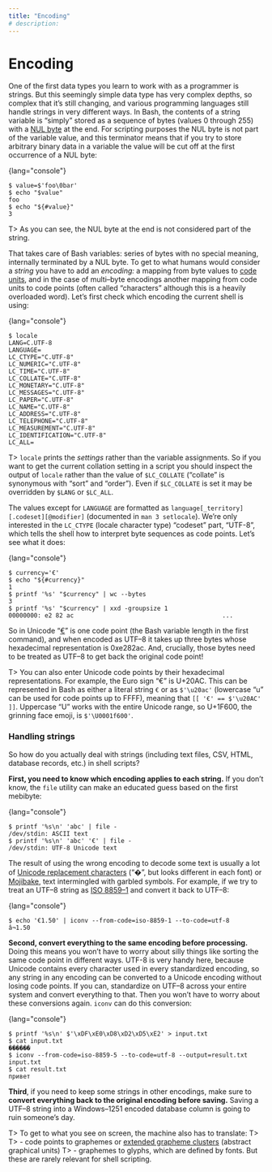 ```yaml
---
title: "Encoding"
# description:
---
```


# Encoding


One of the first data types you learn to work with as a programmer is strings. But this seemingly simple data type has very complex depths, so complex that it’s still changing, and various programming languages still handle strings in very different ways. In Bash, the contents of a string variable is “simply” stored as a sequence of bytes (values 0 through 255) with a [NUL byte](#nul) at the end. For scripting purposes the NUL byte is not part of the variable value, and this terminator means that if you try to store arbitrary binary data in a variable the value will be cut off at the first occurrence of a NUL byte:

{lang="console"}
```
$ value=$'foo\0bar'
$ echo "$value"
foo
$ echo "${#value}"
3
```

T> As you can see, the NUL byte at the end is not considered part of the string.

That takes care of Bash variables: series of bytes with no special meaning, internally terminated by a NUL byte. To get to what humans would consider a *string* you have to add an *encoding:* a mapping from byte values to [code units](https://stackoverflow.com/a/27331885/96588), and in the case of multi–byte encodings another mapping from code units to code points (often called “characters” although this is a heavily overloaded word). Let’s first check which encoding the current shell is using:

{lang="console"}
```
$ locale
LANG=C.UTF-8
LANGUAGE=
LC_CTYPE="C.UTF-8"
LC_NUMERIC="C.UTF-8"
LC_TIME="C.UTF-8"
LC_COLLATE="C.UTF-8"
LC_MONETARY="C.UTF-8"
LC_MESSAGES="C.UTF-8"
LC_PAPER="C.UTF-8"
LC_NAME="C.UTF-8"
LC_ADDRESS="C.UTF-8"
LC_TELEPHONE="C.UTF-8"
LC_MEASUREMENT="C.UTF-8"
LC_IDENTIFICATION="C.UTF-8"
LC_ALL=
```

T> `locale` prints the *settings* rather than the variable assignments. So if you want to get the current collation setting in a script you should inspect the output of `locale` rather than the value of `$LC_COLLATE` (“collate” is synonymous with “sort” and “order”). Even if `$LC_COLLATE` is set it may be overridden by `$LANG` or `$LC_ALL`.

The values except for `LANGUAGE` are formatted as `language[_territory][.codeset][@modifier]` (documented in `man 3 setlocale`). We’re only interested in the `LC_CTYPE` (locale character type) “codeset” part, “UTF-8”, which tells the shell how to interpret byte sequences as code points. Let’s see what it does:

{lang="console"}
```
$ currency='€'
$ echo "${#currency}"
1
$ printf '%s' "$currency" | wc --bytes
3
$ printf '%s' "$currency" | xxd -groupsize 1
00000000: e2 82 ac                                         ...
```

So in Unicode “[€](https://unicode.org/cldr/utility/character.jsp?a=20AC)” is one code point (the Bash variable length in the first command), and when encoded as UTF–8 it takes up three bytes whose hexadecimal representation is 0xe282ac. And, crucially, those bytes need to be treated as UTF–8 to get back the original code point!

T> You can also enter Unicode code points by their hexadecimal representations. For example, the Euro sign “€” is U+20AC. This can be represented in Bash as either a literal string `€` or as `$'\u20ac'` (lowercase “u” can be used for code points up to FFFF), meaning that `[[ '€' == $'\u20AC' ]]`. Uppercase “U” works with the entire Unicode range, so U+1F600, the grinning face emoji, is `$'\U0001f600'`.

### Handling strings

So how do you actually deal with strings (including text files, CSV, HTML, database records, etc.) in shell scripts?

**First, you need to know which encoding applies to each string.** If you don’t know, the `file` utility can make an educated guess based on the first mebibyte:

{lang="console"}
```
$ printf '%s\n' 'abc' | file -
/dev/stdin: ASCII text
$ printf '%s\n' 'abc' '€' | file -
/dev/stdin: UTF-8 Unicode text
```

The result of using the wrong encoding to decode some text is usually a lot of [Unicode replacement characters](https://en.wikipedia.org/w/index.php?title=Specials_(Unicode_block)&oldid=1008621871#Replacement_character) (“�”, but looks different in each font) or [Mojibake](https://en.wikipedia.org/w/index.php?title=Mojibake&oldid=1007352047), text intermingled with garbled symbols. For example, if we try to treat an UTF–8 string as [ISO 8859–1](https://en.wikipedia.org/w/index.php?title=ISO/IEC_8859-1&oldid=1009639548) and convert it back to UTF–8:

{lang="console"}
```
$ echo '€1.50' | iconv --from-code=iso-8859-1 --to-code=utf-8
â¬1.50
```

**Second, convert everything to the same encoding before processing.** Doing this means you won’t have to worry about silly things like sorting the same code point in different ways. UTF-8 is very handy here, because Unicode contains every character used in every standardized encoding, so any string in any encoding can be converted to a Unicode encoding without losing code points. If you can, standardize on UTF–8 across your entire system and convert everything to that. Then you won’t have to worry about these conversions again. `iconv` can do this conversion:

{lang="console"}
```
$ printf '%s\n' $'\xDF\xE0\xD8\xD2\xD5\xE2' > input.txt
$ cat input.txt
������
$ iconv --from-code=iso-8859-5 --to-code=utf-8 --output=result.txt input.txt
$ cat result.txt
привет
```

**Third**, if you need to keep some strings in other encodings, make sure to **convert everything back to the original encoding before saving.** Saving a UTF–8 string into a Windows–1251 encoded database column is going to ruin someone’s day.

T> To get to what you see on screen, the machine also has to translate:
T>
T> - code points to graphemes or [extended grapheme clusters](https://hsivonen.fi/string-length/) (abstract graphical units)
T> - graphemes to glyphs, which are defined by fonts. But these are rarely relevant for shell scripting.
